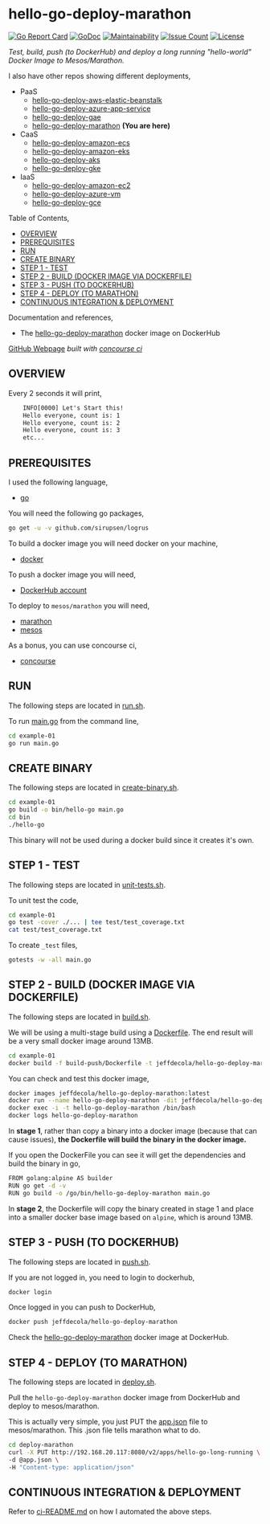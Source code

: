 # hello-go-deploy-marathon

[![Go Report Card](https://goreportcard.com/badge/github.com/JeffDeCola/hello-go-deploy-marathon)](https://goreportcard.com/report/github.com/JeffDeCola/hello-go-deploy-marathon)
[![GoDoc](https://godoc.org/github.com/JeffDeCola/hello-go-deploy-marathon?status.svg)](https://godoc.org/github.com/JeffDeCola/hello-go-deploy-marathon)
[![Maintainability](https://api.codeclimate.com/v1/badges/24c711ac3a1ec5155969/maintainability)](https://codeclimate.com/github/JeffDeCola/hello-go-deploy-marathon/maintainability)
[![Issue Count](https://codeclimate.com/github/JeffDeCola/hello-go-deploy-marathon/badges/issue_count.svg)](https://codeclimate.com/github/JeffDeCola/hello-go-deploy-marathon/issues)
[![License](http://img.shields.io/:license-mit-blue.svg)](http://jeffdecola.mit-license.org)

_Test, build, push (to DockerHub) and deploy
a long running "hello-world" Docker Image to Mesos/Marathon._

I also have other repos showing different deployments,

* PaaS
  * [hello-go-deploy-aws-elastic-beanstalk](https://github.com/JeffDeCola/hello-go-deploy-aws-elastic-beanstalk)
  * [hello-go-deploy-azure-app-service](https://github.com/JeffDeCola/hello-go-deploy-azure-app-service)
  * [hello-go-deploy-gae](https://github.com/JeffDeCola/hello-go-deploy-gae)
  * [hello-go-deploy-marathon](https://github.com/JeffDeCola/hello-go-deploy-marathon)
    **(You are here)**
* CaaS
  * [hello-go-deploy-amazon-ecs](https://github.com/JeffDeCola/hello-go-deploy-amazon-ecs)
  * [hello-go-deploy-amazon-eks](https://github.com/JeffDeCola/hello-go-deploy-amazon-eks)
  * [hello-go-deploy-aks](https://github.com/JeffDeCola/hello-go-deploy-aks)
  * [hello-go-deploy-gke](https://github.com/JeffDeCola/hello-go-deploy-gke)
* IaaS
  * [hello-go-deploy-amazon-ec2](https://github.com/JeffDeCola/hello-go-deploy-amazon-ec2)
  * [hello-go-deploy-azure-vm](https://github.com/JeffDeCola/hello-go-deploy-azure-vm)
  * [hello-go-deploy-gce](https://github.com/JeffDeCola/hello-go-deploy-gce)

Table of Contents,

* [OVERVIEW](https://github.com/JeffDeCola//tree/masterh#overview)
* [PREREQUISITES](https://github.com/JeffDeCola//tree/masterh#prerequisites)
* [RUN](https://github.com/JeffDeCola//tree/masterh#run)
* [CREATE BINARY](https://github.com/JeffDeCola//tree/masterh#create-binary)
* [STEP 1 - TEST](https://github.com/JeffDeCola//tree/masterh#step-1---test)
* [STEP 2 - BUILD (DOCKER IMAGE VIA DOCKERFILE)](https://github.com/JeffDeCola//tree/masterh#step-2---build-docker-image-via-dockerfile)
* [STEP 3 - PUSH (TO DOCKERHUB)](https://github.com/JeffDeCola//tree/masterh#step-3---push-to-dockerhub)
* [STEP 4 - DEPLOY (TO MARATHON)](https://github.com/JeffDeCola//tree/masterh#step-4---deploy-to-marathon)
* [CONTINUOUS INTEGRATION & DEPLOYMENT](https://github.com/JeffDeCola//tree/masterh#continuous-integration--deployment)

Documentation and references,

* The
  [hello-go-deploy-marathon](https://hub.docker.com/r/jeffdecola/hello-go-deploy-marathon)
  docker image on DockerHub

[GitHub Webpage](https://jeffdecola.github.io/hello-go-deploy-marathon/)
_built with
[concourse ci](https://github.com/JeffDeCola/hello-go-deploy-marathon/blob/master/ci-README.md)_

## OVERVIEW

Every 2 seconds it will print,

```txt
    INFO[0000] Let's Start this!
    Hello everyone, count is: 1
    Hello everyone, count is: 2
    Hello everyone, count is: 3
    etc...
```

## PREREQUISITES

I used the following language,

* [go](https://github.com/JeffDeCola/my-cheat-sheets/tree/master/software/development/languages/go-cheat-sheet)

You will need the following go packages,

```bash
go get -u -v github.com/sirupsen/logrus
```

To build a docker image you will need docker on your machine,

* [docker](https://github.com/JeffDeCola/my-cheat-sheets/tree/master/software/operations-tools/orchestration/builds-deployment-containers/docker-cheat-sheet)

To push a docker image you will need,

* [DockerHub account](https://hub.docker.com/)

To deploy to `mesos/marathon` you will need,

* [marathon](https://github.com/JeffDeCola/my-cheat-sheets/tree/master/software/operations-tools/orchestration/cluster-managers-resource-management-scheduling/marathon-cheat-sheet)
* [mesos](https://github.com/JeffDeCola/my-cheat-sheets/tree/master/software/operations-tools/orchestration/cluster-managers-resource-management-scheduling/mesos-cheat-sheet)

As a bonus, you can use concourse ci,

* [concourse](https://github.com/JeffDeCola/my-cheat-sheets/tree/master/software/operations-tools/continuous-integration-continuous-deployment/concourse-cheat-sheet)

## RUN

The following steps are located in
[run.sh](https://github.com/JeffDeCola/hello-go-deploy-marathon/blob/master/example-01/run.sh).

To run
[main.go](https://github.com/JeffDeCola/hello-go-deploy-marathon/blob/master/example-01/main.go)
from the command line,

```bash
cd example-01
go run main.go
```

## CREATE BINARY

The following steps are located in
[create-binary.sh](https://github.com/JeffDeCola/hello-go-deploy-marathon/blob/master/example-01/bin/create-binary.sh).

```bash
cd example-01
go build -o bin/hello-go main.go
cd bin
./hello-go
```

This binary will not be used during a docker build
since it creates it's own.

## STEP 1 - TEST

The following steps are located in
[unit-tests.sh](https://github.com/JeffDeCola/hello-go-deploy-marathon/tree/master/example-01/test/unit-tests.sh).

To unit test the code,

```bash
cd example-01
go test -cover ./... | tee test/test_coverage.txt
cat test/test_coverage.txt
```

To create `_test` files,

```bash
gotests -w -all main.go
```

## STEP 2 - BUILD (DOCKER IMAGE VIA DOCKERFILE)

The following steps are located in
[build.sh](https://github.com/JeffDeCola/hello-go-deploy-marathon/blob/master/example-01/build-push/build.sh).

We will be using a multi-stage build using a
[Dockerfile](https://github.com/JeffDeCola/hello-go-deploy-marathon/blob/master/example-01/build-push/Dockerfile).
The end result will be a very small docker image around 13MB.

```bash
cd example-01
docker build -f build-push/Dockerfile -t jeffdecola/hello-go-deploy-marathon .
```

You can check and test this docker image,

```bash
docker images jeffdecola/hello-go-deploy-marathon:latest
docker run --name hello-go-deploy-marathon -dit jeffdecola/hello-go-deploy-marathon
docker exec -i -t hello-go-deploy-marathon /bin/bash
docker logs hello-go-deploy-marathon
```

In **stage 1**, rather than copy a binary into a docker image (because
that can cause issues), **the Dockerfile will build the binary in the
docker image.**

If you open the DockerFile you can see it will get the dependencies and
build the binary in go,

```bash
FROM golang:alpine AS builder
RUN go get -d -v
RUN go build -o /go/bin/hello-go-deploy-marathon main.go
```

In **stage 2**, the Dockerfile will copy the binary created in
stage 1 and place into a smaller docker base image based
on `alpine`, which is around 13MB.

## STEP 3 - PUSH (TO DOCKERHUB)

The following steps are located in
[push.sh](https://github.com/JeffDeCola/hello-go-deploy-marathon/blob/master/example-01/build-push/push.sh).

If you are not logged in, you need to login to dockerhub,

```bash
docker login
```

Once logged in you can push to DockerHub,

```bash
docker push jeffdecola/hello-go-deploy-marathon
```

Check the
[hello-go-deploy-marathon](https://hub.docker.com/r/jeffdecola/hello-go-deploy-marathon)
docker image at DockerHub.

## STEP 4 - DEPLOY (TO MARATHON)

The following steps are located in
[deploy.sh](https://github.com/JeffDeCola/hello-go-deploy-marathon/blob/master/example-01/deploy-marathon/deploy.sh).

Pull the `hello-go-deploy-marathon` docker image
from DockerHub and deploy to mesos/marathon.

This is actually very simple, you just PUT the
[app.json](https://github.com/JeffDeCola/hello-go-deploy-marathon/blob/master/example-01/deploy-marathon/app.json)
file to mesos/marathon. This .json file tells marathon what to do.

```bash
cd deploy-marathon
curl -X PUT http://192.168.20.117:8080/v2/apps/hello-go-long-running \
-d @app.json \
-H "Content-type: application/json"
```

## CONTINUOUS INTEGRATION & DEPLOYMENT

Refer to
[ci-README.md](https://github.com/JeffDeCola/hello-go-deploy-marathon/blob/master/ci-README.md)
on how I automated the above steps.
